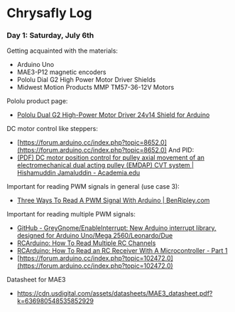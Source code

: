 # Chrysafly Log
### Day 1: Saturday, July 6th
Getting acquainted with the materials:
* Arduino Uno
* MAE3-P12 magnetic encoders
* Pololu Dial G2 High Power Motor Driver Shields
* Midwest Motion Products MMP TM57-36-12V Motors

Pololu product page:
* [Pololu Dual G2 High-Power Motor Driver 24v14 Shield for Arduino](https://www.pololu.com/product/2516)

DC motor control like steppers:
* [https://forum.arduino.cc/index.php?topic=8652.0](https://forum.arduino.cc/index.php?topic=8652.0) 
And PID:
* [(PDF) DC motor position control for pulley axial movement of an electromechanical dual acting pulley (EMDAP) CVT system | Hishamuddin Jamaluddin - Academia.edu](https://www.academia.edu/26495242/DC_motor_position_control_for_pulley_axial_movement_of_an_electromechanical_dual_acting_pulley_EMDAP_CVT_system?auto=download)

Important for reading PWM signals in general (use case 3):
* [Three Ways To Read A PWM Signal With Arduino | BenRipley.com](http://www.benripley.com/diy/arduino/three-ways-to-read-a-pwm-signal-with-arduino/)

Important for reading multiple PWM signals:
* [GitHub - GreyGnome/EnableInterrupt: New Arduino interrupt library, designed for Arduino Uno/Mega 2560/Leonardo/Due](https://github.com/GreyGnome/EnableInterrupt)
* [RCArduino: How To Read Multiple RC Channels](http://rcarduino.blogspot.com/2012/04/how-to-read-multiple-rc-channels-draft.html)
* [RCArduino: How To Read an RC Receiver With A Microcontroller - Part 1](http://rcarduino.blogspot.com/2012/01/how-to-read-rc-receiver-with.html)
* [https://forum.arduino.cc/index.php?topic=102472.0](https://forum.arduino.cc/index.php?topic=102472.0) 

Datasheet for MAE3
* https://cdn.usdigital.com/assets/datasheets/MAE3_datasheet.pdf?k=636980548535852929
